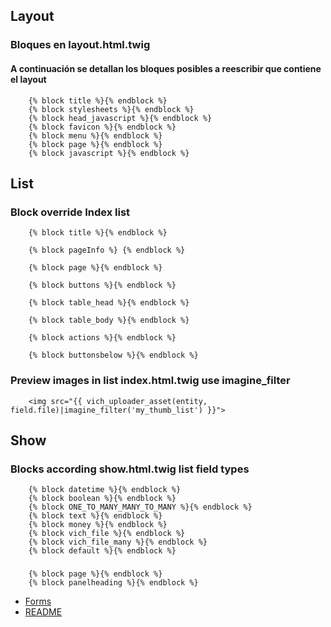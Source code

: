 ## Layout
### Bloques en layout.html.twig
#### A continuación se detallan los bloques posibles a reescribir que contiene el layout
```twig
    {% block title %}{% endblock %}
    {% block stylesheets %}{% endblock %}
    {% block head_javascript %}{% endblock %}
    {% block favicon %}{% endblock %}
    {% block menu %}{% endblock %}
    {% block page %}{% endblock %}
    {% block javascript %}{% endblock %}
```

## List
### Block override Index list
```twig
    {% block title %}{% endblock %}

    {% block pageInfo %} {% endblock %}
    
    {% block page %}{% endblock %}

    {% block buttons %}{% endblock %}

    {% block table_head %}{% endblock %}

    {% block table_body %}{% endblock %}

    {% block actions %}{% endblock %}

    {% block buttonsbelow %}{% endblock %}
```
### Preview images in list index.html.twig use imagine_filter
```twig
    <img src="{{ vich_uploader_asset(entity, field.file)|imagine_filter('my_thumb_list') }}">
```

## Show
### Blocks according show.html.twig list field types
```twig
    {% block datetime %}{% endblock %}
    {% block boolean %}{% endblock %}
    {% block ONE_TO_MANY_MANY_TO_MANY %}{% endblock %}
    {% block text %}{% endblock %}
    {% block money %}{% endblock %}
    {% block vich_file %}{% endblock %}
    {% block vich_file_many %}{% endblock %}
    {% block default %}{% endblock %}
```
###
```twig
    {% block page %}{% endblock %}
    {% block panelheading %}{% endblock %}
```

* [Forms](forms_en.md)
* [README](README_EN.md)
